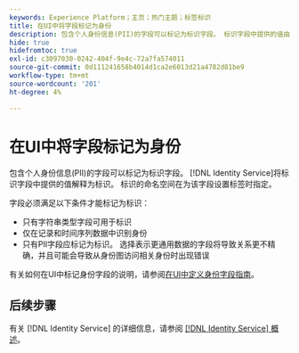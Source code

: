 ```yaml
---
keywords: Experience Platform；主页；热门主题；标签标识
title: 在UI中将字段标记为身份
description: 包含个人身份信息(PII)的字段可以标记为标识字段。 标识字段中提供的值由Identity Service解释为标识。 标识的命名空间在为该字段设置标签时指定。
hide: true
hidefromtoc: true
exl-id: c3097030-0242-404f-9e4c-72a7fa574011
source-git-commit: 0d111241658b4014d1ca2e6013d21a4782d81be9
workflow-type: tm+mt
source-wordcount: '201'
ht-degree: 4%

---
```


# 在UI中将字段标记为身份

包含个人身份信息(PII)的字段可以标记为标识字段。 [!DNL Identity Service]将标识字段中提供的值解释为标识。 标识的命名空间在为该字段设置标签时指定。

字段必须满足以下条件才能标记为标识：

* 只有字符串类型字段可用于标识
* 仅在记录和时间序列数据中识别身份
* 只有PII字段应标记为标识。 选择表示更通用数据的字段将导致关系更不精确，并且可能会导致从身份图访问相关身份时出现错误

有关如何在UI中标记身份字段的说明，请参阅[在UI中定义身份字段指南](../xdm/ui/fields/identity.md)。

## 后续步骤

有关 [!DNL Identity Service] 的详细信息，请参阅 [[!DNL Identity Service] 概述](./home.md)。
